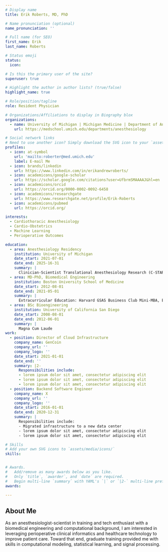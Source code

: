```yaml
---
# Display name
title: Erik Roberts, MD, PhD

# Name pronunciation (optional)
name_pronunciation: ''

# Full name (for SEO)
first_name: Erik
last_name: Roberts

# Status emoji
status:
  icon: 

# Is this the primary user of the site?
superuser: true

# Highlight the author in author lists? (true/false)
highlight_name: true

# Role/position/tagline
role: Resident Physician

# Organizations/Affiliations to display in Biography blox
organizations:
  - name: University of Michigan | Michigan Medicine | Department of Anesthesiology
    url: https://medschool.umich.edu/departments/anesthesiology

# Social network links
# Need to use another icon? Simply download the SVG icon to your `assets/media/icons/` folder.
profiles:
  - icon: at-symbol
    url: 'mailto:roberter@med.umich.edu'
    label: E-mail Me
  - icon: brands/linkedin
    url: https://www.linkedin.com/in/erikandrewroberts/
  - icon: academicons/google-scholar
    url: https://scholar.google.com/citations?user=UfbrmSMAAAAJ&hl=en
  - icon: academicons/orcid
    url: https://orcid.org/0000-0002-0092-6458
  - icon: academicons/researchgate
    url: https://www.researchgate.net/profile/Erik-Roberts
  - icon: academicons/pubmed
    url: https://orcid.org/

interests:
  - Cardiothoracic Anesthesiology
  - Cardio-Obstetrics
  - Machine Learning
  - Perioperative Outcomes

education:
  - area: Anesthesiology Residency
    institution: University of Michigan
    date_start: 2021-07-01
    date_end: 2025-16-31
    summary: |
      Clinician-Scientist Translational Anesthesiology Research (C-STAR) Track
  - area: MD-PhD, Biomedical Engineering
    institution: Boston University School of Medicine
    date_start: 2012-08-01
    date_end: 2021-05-01
    summary: |
      Extracurricular Education: Harvard GSAS Business Club Mini-MBA, Boston University Startup Bootcamp, Global Health Elective, Spectrum of Physician Advocacy Elective, Toastmasters Public Speaking Club
  - area: BSc Bioengineering
    institution: University of California San Diego
    date_start: 2008-08-01
    date_end: 2012-06-01
    summary: |
      Magna Cum Laude
work:
  - position: Director of Cloud Infrastructure
    company_name: GenCoin
    company_url: ''
    company_logo: ''
    date_start: 2021-01-01
    date_end: ''
    summary: |2-
      Responsibilities include:
      - lorem ipsum dolor sit amet, consectetur adipiscing elit
      - lorem ipsum dolor sit amet, consectetur adipiscing elit
      - lorem ipsum dolor sit amet, consectetur adipiscing elit
  - position: Backend Software Engineer
    company_name: X
    company_url: ''
    company_logo: ''
    date_start: 2016-01-01
    date_end: 2020-12-31
    summary: |
      Responsibilities include:
      - Migrated infrastructure to a new data center
      - lorem ipsum dolor sit amet, consectetur adipiscing elit
      - lorem ipsum dolor sit amet, consectetur adipiscing elit

# Skills
# Add your own SVG icons to `assets/media/icons/`
skills:


# Awards.
#   Add/remove as many awards below as you like.
#   Only `title`, `awarder`, and `date` are required.
#   Begin multi-line `summary` with YAML's `|` or `|2-` multi-line prefix and indent 2 spaces below.
awards:
 
---
```


## About Me

As an anesthesiologist-scientist in training and tech enthusiast with a biomedical engineering and computational background, I am interested in leveraging perioperative clinical informatics and healthcare technology to improve patient care. Toward that end, graduate training provided me with skills in computational modeling, statistical learning, and signal processing.
